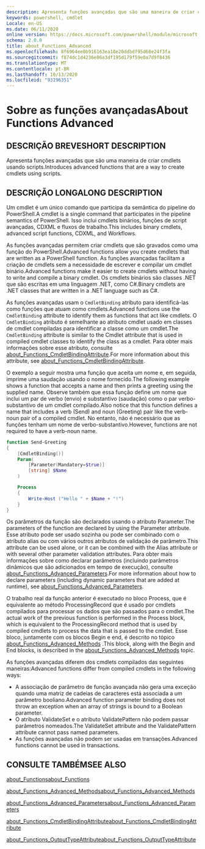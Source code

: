 ```yaml
---
description: Apresenta funções avançadas que são uma maneira de criar cmdlets usando scripts.
keywords: powershell, cmdlet
Locale: en-US
ms.date: 06/11/2020
online version: https://docs.microsoft.com/powershell/module/microsoft.powershell.core/about/about_functions_advanced?view=powershell-7.1&WT.mc_id=ps-gethelp
schema: 2.0.0
title: about_Functions_Advanced
ms.openlocfilehash: 8f6964ee0b916163ea18e20ddbdf95d68e24f3fa
ms.sourcegitcommit: f874dc1d4236e06a3df195d179f59e0a7d9f8436
ms.translationtype: MT
ms.contentlocale: pt-BR
ms.lasthandoff: 10/13/2020
ms.locfileid: "93196351"
---
```

# <a name="about-functions-advanced"></a><span data-ttu-id="f0854-104">Sobre as funções avançadas</span><span class="sxs-lookup"><span data-stu-id="f0854-104">About Functions Advanced</span></span>

## <a name="short-description"></a><span data-ttu-id="f0854-105">DESCRIÇÃO BREVE</span><span class="sxs-lookup"><span data-stu-id="f0854-105">SHORT DESCRIPTION</span></span>
<span data-ttu-id="f0854-106">Apresenta funções avançadas que são uma maneira de criar cmdlets usando scripts.</span><span class="sxs-lookup"><span data-stu-id="f0854-106">Introduces advanced functions that are a way to create cmdlets using scripts.</span></span>

## <a name="long-description"></a><span data-ttu-id="f0854-107">DESCRIÇÃO LONGA</span><span class="sxs-lookup"><span data-stu-id="f0854-107">LONG DESCRIPTION</span></span>

<span data-ttu-id="f0854-108">Um cmdlet é um único comando que participa da semântica do pipeline do PowerShell.</span><span class="sxs-lookup"><span data-stu-id="f0854-108">A cmdlet is a single command that participates in the pipeline semantics of PowerShell.</span></span> <span data-ttu-id="f0854-109">Isso inclui cmdlets binários, funções de script avançadas, CDXML e fluxos de trabalho.</span><span class="sxs-lookup"><span data-stu-id="f0854-109">This includes binary cmdlets, advanced script functions, CDXML, and Workflows.</span></span>

<span data-ttu-id="f0854-110">As funções avançadas permitem criar cmdlets que são gravados como uma função do PowerShell.</span><span class="sxs-lookup"><span data-stu-id="f0854-110">Advanced functions allow you create cmdlets that are written as a PowerShell function.</span></span> <span data-ttu-id="f0854-111">As funções avançadas facilitam a criação de cmdlets sem a necessidade de escrever e compilar um cmdlet binário.</span><span class="sxs-lookup"><span data-stu-id="f0854-111">Advanced functions make it easier to create cmdlets without having to write and compile a binary cmdlet.</span></span> <span data-ttu-id="f0854-112">Os cmdlets binários são classes .NET que são escritas em uma linguagem .NET, como C#.</span><span class="sxs-lookup"><span data-stu-id="f0854-112">Binary cmdlets are .NET classes that are written in a .NET language such as C#.</span></span>

<span data-ttu-id="f0854-113">As funções avançadas usam o `CmdletBinding` atributo para identificá-las como funções que atuam como cmdlets.</span><span class="sxs-lookup"><span data-stu-id="f0854-113">Advanced functions use the `CmdletBinding` attribute to identify them as functions that act like cmdlets.</span></span> <span data-ttu-id="f0854-114">O `CmdletBinding` atributo é semelhante ao atributo cmdlet usado em classes de cmdlet compiladas para identificar a classe como um cmdlet.</span><span class="sxs-lookup"><span data-stu-id="f0854-114">The `CmdletBinding` attribute is similar to the Cmdlet attribute that is used in compiled cmdlet classes to identify the class as a cmdlet.</span></span> <span data-ttu-id="f0854-115">Para obter mais informações sobre esse atributo, consulte [about_Functions_CmdletBindingAttribute](about_Functions_CmdletBindingAttribute.md).</span><span class="sxs-lookup"><span data-stu-id="f0854-115">For more information about this attribute, see [about_Functions_CmdletBindingAttribute](about_Functions_CmdletBindingAttribute.md).</span></span>

<span data-ttu-id="f0854-116">O exemplo a seguir mostra uma função que aceita um nome e, em seguida, imprime uma saudação usando o nome fornecido.</span><span class="sxs-lookup"><span data-stu-id="f0854-116">The following example shows a function that accepts a name and then prints a greeting using the supplied name.</span></span> <span data-ttu-id="f0854-117">Observe também que essa função define um nome que inclui um par de verbo (envio) e substantivo (saudação) como o par verbo-substantivo de um cmdlet compilado.</span><span class="sxs-lookup"><span data-stu-id="f0854-117">Also notice that this function defines a name that includes a verb (Send) and noun (Greeting) pair like the verb-noun pair of a compiled cmdlet.</span></span> <span data-ttu-id="f0854-118">No entanto, não é necessário que as funções tenham um nome de verbo-substantivo.</span><span class="sxs-lookup"><span data-stu-id="f0854-118">However, functions are not required to have a verb-noun name.</span></span>

```powershell
function Send-Greeting
{
    [CmdletBinding()]
    Param(
        [Parameter(Mandatory=$true)]
        [string] $Name
    )

    Process
    {
        Write-Host ("Hello " + $Name + "!")
    }
}
```

<span data-ttu-id="f0854-119">Os parâmetros da função são declarados usando o atributo Parameter.</span><span class="sxs-lookup"><span data-stu-id="f0854-119">The parameters of the function are declared by using the Parameter attribute.</span></span>
<span data-ttu-id="f0854-120">Esse atributo pode ser usado sozinha ou pode ser combinado com o atributo alias ou com vários outros atributos de validação de parâmetro.</span><span class="sxs-lookup"><span data-stu-id="f0854-120">This attribute can be used alone, or it can be combined with the Alias attribute or with several other parameter validation attributes.</span></span> <span data-ttu-id="f0854-121">Para obter mais informações sobre como declarar parâmetros (incluindo parâmetros dinâmicos que são adicionados em tempo de execução), consulte [about_Functions_Advanced_Parameters](about_Functions_Advanced_Parameters.md).</span><span class="sxs-lookup"><span data-stu-id="f0854-121">For more information about how to declare parameters (including dynamic parameters that are added at runtime), see [about_Functions_Advanced_Parameters](about_Functions_Advanced_Parameters.md).</span></span>

<span data-ttu-id="f0854-122">O trabalho real da função anterior é executado no bloco Process, que é equivalente ao método ProcessingRecord que é usado por cmdlets compilados para processar os dados que são passados para o cmdlet.</span><span class="sxs-lookup"><span data-stu-id="f0854-122">The actual work of the previous function is performed in the Process block, which is equivalent to the ProcessingRecord method that is used by compiled cmdlets to process the data that is passed to the cmdlet.</span></span> <span data-ttu-id="f0854-123">Esse bloco, juntamente com os blocos Begin e end, é descrito no tópico [about_Functions_Advanced_Methods](about_Functions_Advanced_Methods.md) .</span><span class="sxs-lookup"><span data-stu-id="f0854-123">This block, along with the Begin and End blocks, is described in the [about_Functions_Advanced_Methods](about_Functions_Advanced_Methods.md) topic.</span></span>

<span data-ttu-id="f0854-124">As funções avançadas diferem dos cmdlets compilados das seguintes maneiras:</span><span class="sxs-lookup"><span data-stu-id="f0854-124">Advanced functions differ from compiled cmdlets in the following ways:</span></span>

- <span data-ttu-id="f0854-125">A associação de parâmetro de função avançada não gera uma exceção quando uma matriz de cadeias de caracteres está associada a um parâmetro booliano.</span><span class="sxs-lookup"><span data-stu-id="f0854-125">Advanced function parameter binding does not throw an exception when an array of strings is bound to a Boolean parameter.</span></span>
- <span data-ttu-id="f0854-126">O atributo ValidateSet e o atributo ValidatePattern não podem passar parâmetros nomeados.</span><span class="sxs-lookup"><span data-stu-id="f0854-126">The ValidateSet attribute and the ValidatePattern attribute cannot pass named parameters.</span></span>
- <span data-ttu-id="f0854-127">As funções avançadas não podem ser usadas em transações.</span><span class="sxs-lookup"><span data-stu-id="f0854-127">Advanced functions cannot be used in transactions.</span></span>

## <a name="see-also"></a><span data-ttu-id="f0854-128">CONSULTE TAMBÉM</span><span class="sxs-lookup"><span data-stu-id="f0854-128">SEE ALSO</span></span>

[<span data-ttu-id="f0854-129">about_Functions</span><span class="sxs-lookup"><span data-stu-id="f0854-129">about_Functions</span></span>](about_Functions.md)

[<span data-ttu-id="f0854-130">about_Functions_Advanced_Methods</span><span class="sxs-lookup"><span data-stu-id="f0854-130">about_Functions_Advanced_Methods</span></span>](about_Functions_Advanced_Methods.md)

[<span data-ttu-id="f0854-131">about_Functions_Advanced_Parameters</span><span class="sxs-lookup"><span data-stu-id="f0854-131">about_Functions_Advanced_Parameters</span></span>](about_Functions_Advanced_Parameters.md)

[<span data-ttu-id="f0854-132">about_Functions_CmdletBindingAttribute</span><span class="sxs-lookup"><span data-stu-id="f0854-132">about_Functions_CmdletBindingAttribute</span></span>](about_Functions_CmdletBindingAttribute.md)

[<span data-ttu-id="f0854-133">about_Functions_OutputTypeAttribute</span><span class="sxs-lookup"><span data-stu-id="f0854-133">about_Functions_OutputTypeAttribute</span></span>](about_Functions_OutputTypeAttribute.md)
